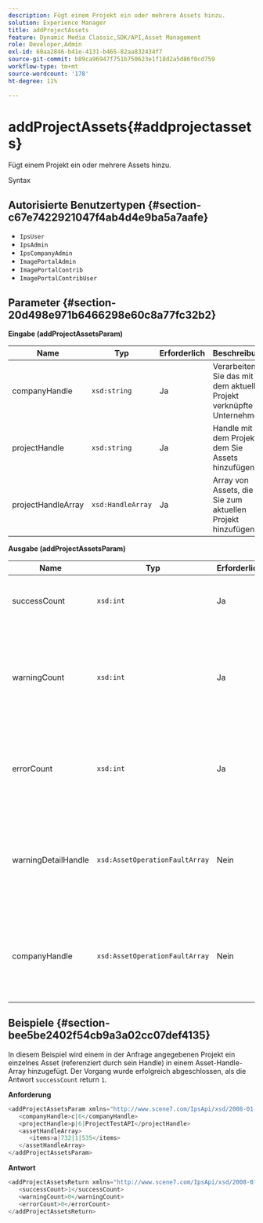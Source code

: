 ```yaml
---
description: Fügt einem Projekt ein oder mehrere Assets hinzu.
solution: Experience Manager
title: addProjectAssets
feature: Dynamic Media Classic,SDK/API,Asset Management
role: Developer,Admin
exl-id: 60aa2846-b41e-4131-b465-82aa832434f7
source-git-commit: b89ca96947f751b750623e1f18d2a5d86f0cd759
workflow-type: tm+mt
source-wordcount: '178'
ht-degree: 11%

---
```


# addProjectAssets{#addprojectassets}

Fügt einem Projekt ein oder mehrere Assets hinzu.

Syntax

## Autorisierte Benutzertypen {#section-c67e7422921047f4ab4d4e9ba5a7aafe}

* `IpsUser`
* `IpsAdmin`
* `IpsCompanyAdmin`
* `ImagePortalAdmin`
* `ImagePortalContrib`
* `ImagePortalContribUser`

## Parameter {#section-20d498e971b6466298e60c8a77fc32b2}

**Eingabe (addProjectAssetsParam)**

| Name | Typ | Erforderlich | Beschreibung |
|---|---|---|---|
| companyHandle | `xsd:string` | Ja | Verarbeiten Sie das mit dem aktuellen Projekt verknüpfte Unternehmen. |
| projectHandle | `xsd:string` | Ja | Handle mit dem Projekt, dem Sie Assets hinzufügen. |
| projectHandleArray | `xsd:HandleArray` | Ja | Array von Assets, die Sie zum aktuellen Projekt hinzufügen. |

**Ausgabe (addProjectAssetsParam)**

| Name | Typ | Erforderlich | Beschreibung |
|---|---|---|---|
| successCount | `xsd:int` | Ja | Die Anzahl der erfolgreich hinzugefügten Assets. |
| warningCount | `xsd:int` | Ja | Die Anzahl der Warnungen, die generiert wurden, wenn der Vorgang versuchte, einem Projekt Assets hinzuzufügen. |
| errorCount | `xsd:int` | Ja | Die Anzahl der Fehler, die beim Versuch generiert wurden, einem Projekt Assets hinzuzufügen. |
| warningDetailHandle | `xsd:AssetOperationFaultArray` | Nein | Array von Warnungen, die von Assets generiert wurden, wenn der Vorgang versuchte, sie einem Projekt hinzuzufügen. |
| companyHandle | `xsd:AssetOperationFaultArray` | Nein | Array von Fehlern, die von Assets generiert wurden, wenn der Vorgang versuchte, sie einem Projekt hinzuzufügen. |

## Beispiele {#section-bee5be2402f54cb9a3a02cc07def4135}

In diesem Beispiel wird einem in der Anfrage angegebenen Projekt ein einzelnes Asset (referenziert durch sein Handle) in einem Asset-Handle-Array hinzugefügt. Der Vorgang wurde erfolgreich abgeschlossen, als die Antwort `successCount` return `1`.

**Anforderung**

```java {.line-numbers}
<addProjectAssetsParam xmlns="http://www.scene7.com/IpsApi/xsd/2008-01-15">
   <companyHandle>c|6</companyHandle>
   <projectHandle>p|6|ProjectTestAPI</projectHandle>
   <assetHandleArray>
      <items>a|732|1|535</items>
   </assetHandleArray>
</addProjectAssetsParam>
```

**Antwort**

```java {.line-numbers}
<addProjectAssetsReturn xmlns="http://www.scene7.com/IpsApi/xsd/2008-01-15">
   <successCount>1</successCount>
   <warningCount>0</warningCount>
   <errorCount>0</errorCount>
</addProjectAssetsReturn>
```
